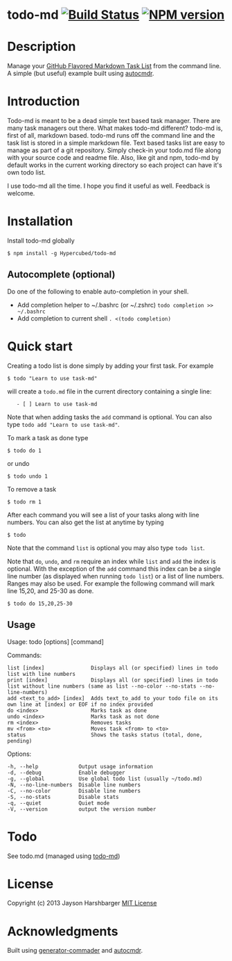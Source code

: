 todo-md [![Build Status](https://secure.travis-ci.org/Hypercubed/todo-md.png?branch=master)](https://travis-ci.org/Hypercubed/todo-md) [![NPM version](https://badge.fury.io/js/todo-md.png)](http://badge.fury.io/js/todo-md)
======

# Description

Manage your [GitHub Flavored Markdown Task List](https://github.com/blog/1375-task-lists-in-gfm-issues-pulls-comments) from the command line.  A simple (but useful) example built using [autocmdr](https://github.com/Hypercubed/autocmdr).

# Introduction

Todo-md is meant to be a dead simple text based task manager.  There are many task managers out there.  What makes todo-md different?  todo-md is, first of all, markdown based.  todo-md runs off the command line and the task list is stored in a simple markdown file.  Text based tasks list are easy to manage as part of a git repository.  Simply check-in your todo.md file along with your source code and readme file.  Also, like git and npm, todo-md by default works in the current working directory so each project can have it's own todo list.

I use todo-md all the time.  I hope you find it useful as well.  Feedback is welcome.

# Installation

Install todo-md globally

    $ npm install -g Hypercubed/todo-md

## Autocomplete (optional)

Do one of the following to enable auto-completion in your shell.

* Add completion helper to ~/.bashrc (or ~/.zshrc) `todo completion >> ~/.bashrc`
* Add completion to current shell `. <(todo completion)`

# Quick start

Creating a todo list is done simply by adding your first task.  For example 

    $ todo "Learn to use task-md"

will create a `todo.md` file in the current directory containing a single line:

```
   - [ ] Learn to use task-md
```

Note that when adding tasks the `add` command is optional.  You can also type `todo add "Learn to use task-md"`.

To mark a task as done type

    $ todo do 1

or undo

    $ todo undo 1

To remove a task

    $ todo rm 1

After each command you will see a list of your tasks along with line numbers.  You can also get the list at anytime by typing

    $ todo

Note that the command `list` is optional you may also type `todo list`.

Note that `do`, `undo`, and `rm` require an index while `list` and `add` the index is optional.  With the exception of the `add` command this index can be a single line number (as displayed when running `todo list`) or a list of line numbers.  Ranges may also be used.  For example the following command will mark line 15,20, and 25-30 as done.

    $ todo do 15,20,25-30

## Usage

  Usage: todo [options] [command]

  Commands:

    list [index]               Displays all (or specified) lines in todo list with line numbers
    print [index]              Displays all (or specified) lines in todo list without line numbers (same as list --no-color --no-stats --no-line-numbers)
    add <text_to_add> [index]  Adds text_to_add to your todo file on its own line at [index] or EOF if no index provided    
    do <index>                 Marks task as done
    undo <index>               Marks task as not done
    rm <index>                 Removes tasks
    mv <from> <to>             Moves task <from> to <to>
    status                     Shows the tasks status (total, done, pending)

  Options:

    -h, --help             Output usage information
    -d, --debug            Enable debugger
    -g, --global           Use global todo list (usually ~/todo.md)
    -N, --no-line-numbers  Disable line numbers
    -C, --no-color         Disable line numbers
    -S, --no-stats         Disable stats
    -q, --quiet            Quiet mode
    -V, --version          output the version number

# Todo

See todo.md (managed using [todo-md](https://github.com/Hypercubed/todo-md))

# License

Copyright (c) 2013 Jayson Harshbarger
[MIT License](http://en.wikipedia.org/wiki/MIT_License)

# Acknowledgments

Built using [generator-commader](https://github.com/Hypercubed/generator-commander) and [autocmdr](https://github.com/Hypercubed/autocmdr).
